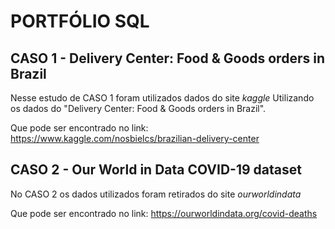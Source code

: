 # **PORTFÓLIO SQL**
## CASO 1 - Delivery Center: Food & Goods orders in Brazil





Nesse estudo de CASO 1 foram utilizados dados do site _kaggle_ 
Utilizando os dados do "Delivery Center: Food & Goods orders in Brazil".

Que pode ser encontrado no link: https://www.kaggle.com/nosbielcs/brazilian-delivery-center


## CASO 2 - Our World in Data COVID-19 dataset



No CASO 2 os dados utilizados foram retirados do site _ourworldindata_

Que pode ser encontrado no link: https://ourworldindata.org/covid-deaths
